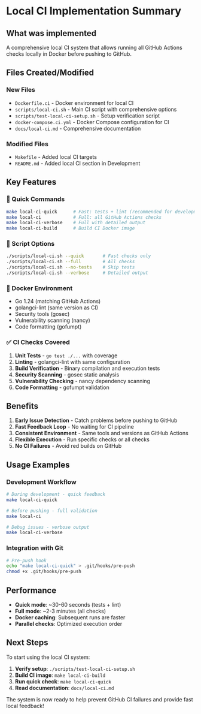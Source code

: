 # Local CI Implementation Summary

## What was implemented

A comprehensive local CI system that allows running all GitHub Actions checks locally in Docker before pushing to GitHub.

## Files Created/Modified

### New Files
- `Dockerfile.ci` - Docker environment for local CI
- `scripts/local-ci.sh` - Main CI script with comprehensive options
- `scripts/test-local-ci-setup.sh` - Setup verification script
- `docker-compose.ci.yml` - Docker Compose configuration for CI
- `docs/local-ci.md` - Comprehensive documentation

### Modified Files
- `Makefile` - Added local CI targets
- `README.md` - Added local CI section in Development

## Key Features

### 🚀 Quick Commands
```bash
make local-ci-quick      # Fast: tests + lint (recommended for development)
make local-ci            # Full: all GitHub Actions checks
make local-ci-verbose    # Full with detailed output
make local-ci-build      # Build CI Docker image
```

### 🔧 Script Options
```bash
./scripts/local-ci.sh --quick       # Fast checks only
./scripts/local-ci.sh --full        # All checks
./scripts/local-ci.sh --no-tests    # Skip tests
./scripts/local-ci.sh --verbose     # Detailed output
```

### 🐳 Docker Environment
- Go 1.24 (matching GitHub Actions)
- golangci-lint (same version as CI)
- Security tools (gosec)
- Vulnerability scanning (nancy)
- Code formatting (gofumpt)

### ✅ CI Checks Covered
1. **Unit Tests** - `go test ./...` with coverage
2. **Linting** - golangci-lint with same configuration
3. **Build Verification** - Binary compilation and execution tests
4. **Security Scanning** - gosec static analysis
5. **Vulnerability Checking** - nancy dependency scanning
6. **Code Formatting** - gofumpt validation

## Benefits

1. **Early Issue Detection** - Catch problems before pushing to GitHub
2. **Fast Feedback Loop** - No waiting for CI pipeline
3. **Consistent Environment** - Same tools and versions as GitHub Actions
4. **Flexible Execution** - Run specific checks or all checks
5. **No CI Failures** - Avoid red builds on GitHub

## Usage Examples

### Development Workflow
```bash
# During development - quick feedback
make local-ci-quick

# Before pushing - full validation
make local-ci

# Debug issues - verbose output
make local-ci-verbose
```

### Integration with Git
```bash
# Pre-push hook
echo "make local-ci-quick" > .git/hooks/pre-push
chmod +x .git/hooks/pre-push
```

## Performance

- **Quick mode**: ~30-60 seconds (tests + lint)
- **Full mode**: ~2-3 minutes (all checks)
- **Docker caching**: Subsequent runs are faster
- **Parallel checks**: Optimized execution order

## Next Steps

To start using the local CI system:

1. **Verify setup**: `./scripts/test-local-ci-setup.sh`
2. **Build CI image**: `make local-ci-build`
3. **Run quick check**: `make local-ci-quick`
4. **Read documentation**: `docs/local-ci.md`

The system is now ready to help prevent GitHub CI failures and provide fast local feedback!